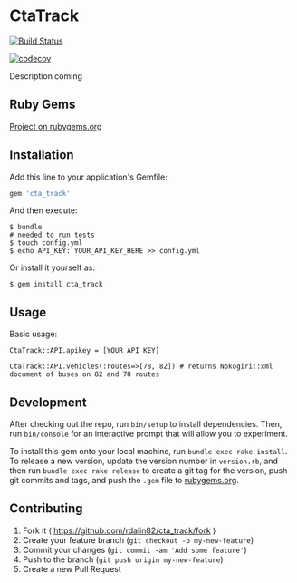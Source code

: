 # CtaTrack
[![Build Status](https://travis-ci.org/rdalin82/CtaTrack.svg?branch=master)](https://travis-ci.org/rdalin82/CtaTrack)

[![codecov](https://codecov.io/gh/rdalin82/CtaTrack/branch/master/graph/badge.svg)](https://codecov.io/gh/rdalin82/CtaTrack)

Description coming

## Ruby Gems

[Project on rubygems.org](https://rubygems.org/gems/cta_track)

## Installation

Add this line to your application's Gemfile:

```ruby
gem 'cta_track'
```

And then execute:

    $ bundle
    # needed to run tests
    $ touch config.yml
    $ echo API_KEY: YOUR_API_KEY_HERE >> config.yml

Or install it yourself as:

    $ gem install cta_track

## Usage

Basic usage:

`CtaTrack::API.apikey = [YOUR API KEY]`

`CtaTrack::API.vehicles(:routes=>[78, 82]) # returns Nokogiri::xml document of buses on 82 and 78 routes`

## Development

After checking out the repo, run `bin/setup` to install dependencies. Then, run `bin/console` for an interactive prompt that will allow you to experiment.

To install this gem onto your local machine, run `bundle exec rake install`. To release a new version, update the version number in `version.rb`, and then run `bundle exec rake release` to create a git tag for the version, push git commits and tags, and push the `.gem` file to [rubygems.org](https://rubygems.org).

## Contributing

1. Fork it ( https://github.com/rdalin82/cta_track/fork )
2. Create your feature branch (`git checkout -b my-new-feature`)
3. Commit your changes (`git commit -am 'Add some feature'`)
4. Push to the branch (`git push origin my-new-feature`)
5. Create a new Pull Request
